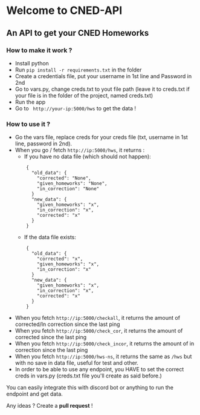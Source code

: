 # Welcome to CNED-API
## An API to get your CNED Homeworks

### How to make it work ?  
- Install python
- Run ```pip install -r requirements.txt``` in the folder
- Create a credentials file, put your username in 1st line and Password in 2nd
- Go to vars.py, change creds.txt to yout file path (leave it to creds.txt if your file is in the folder of the project, named creds.txt)
- Run the app
- Go to ``` http://your-ip:5000/hws```  to get the data !


### How to use it ?  
- Go the vars file, replace creds for your creds file (txt, username in 1st line, password in 2nd).
- When you go / fetch ```http://ip:5000/hws```, it returns :
  - If you have no data file (which should not happen):
  ```
      { 
        "old_data": {
          "corrected": "None",
          "given_homeworks": "None",
          "in_correction": "None"
        }
        "new_data": { 
          "given_homeworks": "x",
          "in_correction": "x", 
          "corrected": "x"
        }
      }
  ```
  - If the data file exists: 
  ```
      { 
        "old_data": {
          "corrected": "x",
          "given_homeworks": "x",
          "in_correction": "x"
        }
        "new_data": { 
          "given_homeworks": "x",
          "in_correction": "x", 
          "corrected": "x"
        }
      }
  ```
- When you fetch ```http://ip:5000/checkall```, it returns the amount of corrected/In correction since the last ping
- When you fetch ```http://ip:5000/check_cor```, it returns the amount of corrected since the last ping
- When you fetch ```http://ip:5000/check_incor```, it returns the amount of in correction since the last ping
- When you fetch ```http://ip:5000/hws-ns```, it returns the same as ```/hws``` but with no save in data file, useful for test and other.
- In order to be able to use any endpoint, you HAVE to set the correct creds in vars.py (creds.txt file you'll create as said before.)


You can easily integrate this with discord bot or anything to run the endpoint and get data.
  
Any ideas ? Create a **pull request** !
